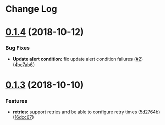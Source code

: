 # Change Log

<a name="0.1.4"></a>
# [0.1.4](https://github.com/IBM/newrelic-cli/compare/0.1.3...0.1.4) (2018-10-12)


### Bug Fixes

* **Update alert condition:** fix update alert condition failures ([#2](https://github.com/IBM/newrelic-cli/issues/2)) ([4bc7ab6](https://github.com/IBM/newrelic-cli/commit/4bc7ab6))


<a name="0.1.3"></a>
# [0.1.3](https://github.com/IBM/newrelic-cli/compare/0.1.2...0.1.3) (2018-10-10)

### Features

* **retries:** support retries and be able to configure retry times ([5d2764b](https://github.com/IBM/newrelic-cli/commit/5d2764b)) ([16dcc67](https://github.com/IBM/newrelic-cli/commit/16dcc67))
